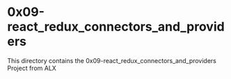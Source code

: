 # 0x09-react_redux_connectors_and_providers

This directory contains the 0x09-react_redux_connectors_and_providers Project from ALX
